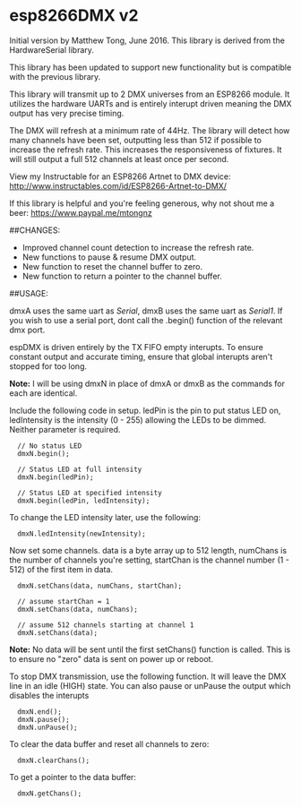 # esp8266DMX v2
Initial version by Matthew Tong, June 2016.  This library is derived from the HardwareSerial library.

This library has been updated to support new functionality but is compatible with the previous library.

This library will transmit up to 2 DMX universes from an ESP8266 module.  It utilizes the hardware UARTs and is entirely interupt driven meaning the DMX output has very precise timing.

The DMX will refresh at a minimum rate of 44Hz.  The library will detect how many channels have been set, outputting less than 512 if possible to increase the refresh rate.  This increases the responsiveness of fixtures.  It will still output a full 512 channels at least once per second.

View my Instructable for an ESP8266 Artnet to DMX device: http://www.instructables.com/id/ESP8266-Artnet-to-DMX/

If this library is helpful and you're feeling generous, why not shout me a beer:  https://www.paypal.me/mtongnz

##CHANGES:
 - Improved channel count detection to increase the refresh rate.
 - New functions to pause & resume DMX output.
 - New function to reset the channel buffer to zero.
 - New function to return a pointer to the channel buffer.

##USAGE:

dmxA uses the same uart as *Serial*, dmxB uses the same uart as *Serial1*.  If you wish to use a serial port, dont call the .begin() function of the relevant dmx port.

espDMX is driven entirely by the TX FIFO empty interupts.  To ensure constant output and accurate timing, ensure that global interupts aren't stopped for too long.

**Note:** I will be using dmxN in place of dmxA or dmxB as the commands for each are identical.

Include the following code in setup.  ledPin is the pin to put status LED on, ledIntensity is the intensity (0 - 255) allowing the LEDs to be dimmed.  Neither parameter is required.
```
  // No status LED
  dmxN.begin();
  
  // Status LED at full intensity
  dmxN.begin(ledPin);
  
  // Status LED at specified intensity
  dmxN.begin(ledPin, ledIntensity);
```
To change the LED intensity later, use the following:
```
  dmxN.ledIntensity(newIntensity);
```
Now set some channels.  data is a byte array up to 512 length, numChans is the number of channels you're setting, startChan is the channel number (1 - 512) of the first item in data.
```
  dmxN.setChans(data, numChans, startChan);
  
  // assume startChan = 1
  dmxN.setChans(data, numChans);
  
  // assume 512 channels starting at channel 1
  dmxN.setChans(data);
```
**Note:** No data will be sent until the first setChans() function is called.  This is to ensure no "zero" data is sent on power up or reboot.

To stop DMX transmission, use the following function.  It will leave the DMX line in an idle (HIGH) state.  You can also pause or unPause the output which disables the interupts
```
  dmxN.end();
  dmxN.pause();
  dmxN.unPause();
```

To clear the data buffer and reset all channels to zero:
```
  dmxN.clearChans();
```

To get a pointer to the data buffer:
```
  dmxN.getChans();
```
